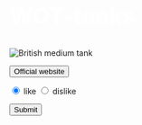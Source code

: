 <style>

  .white-text {
    color: white;
  }
  
    h2 {
  font-size: 40px;
}
  
  

  
  .thin-red-border { 
    border-color：white; 
    border-width：2px; 
    border-style：solid; 
  } 
  
  
  
  
  
  
  

</style>

<h2 class="white-text"> WOT-tanks</h2>
<img src="https://static-ptl-us.gcdn.co/dcont/fb/image/ontrack_header_684x280.png" alt="British medium tank ">
 
<a href="https://worldoftanks.asia/zh-tw/"> <button type="submite" >Official website</button></a>

<form action="/submit-cat-photo">

  <label><input type="radio" name="like-dislike" checked> like</label>
  <label><input type="radio" name="like-dislike"> dislike</label>
  
  <a href="https://fthmb.tqn.com/LhHWsTiDL7S0Ik2eh72h4ljg5gw=/3865x2576/filters:fill(auto,1)/thank-you-185078737-58adfa013df78c345b0837e7.jpg"> <button type="Official website" >Submit</button></a>
  
  </form>
